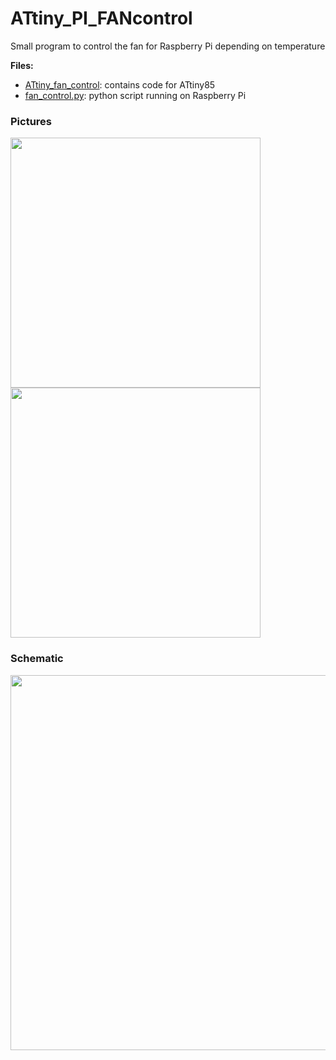 # ATtiny_PI_FANcontrol

Small program to control the fan for Raspberry Pi depending on temperature


**Files:**
- [ATtiny_fan_control](https://github.com/techniccontroller/ATtiny_PI_FANcontrol/tree/main/ATtiny_fan_control): contains code for ATtiny85
- [fan_control.py](https://github.com/techniccontroller/ATtiny_PI_FANcontrol/blob/main/fan_control.py): python script running on Raspberry Pi

### Pictures

<img src="https://user-images.githubusercontent.com/36072504/167672236-fb789b67-f7db-41ea-92d1-ed57bed98eb7.jpg" width="400px"/>
<img src="https://user-images.githubusercontent.com/36072504/167672731-e70874c9-d911-40d4-8603-45270ab03318.jpg" width="400px"/>


### Schematic

<img src="https://user-images.githubusercontent.com/36072504/167681456-2460f52a-1df9-4b14-ac1c-38699f486026.jpg" width="600px"/>
